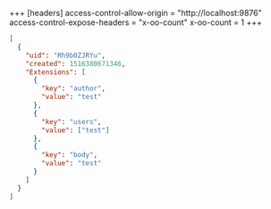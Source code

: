 +++
[headers]
access-control-allow-origin = "http://localhost:9876"
access-control-expose-headers = "x-oo-count"
x-oo-count = 1
+++

```json
[
  {
    "uid": "Rh9b0ZJRYu",
    "created": 1516380671346,
    "Extensions": [
      {
        "key": "author",
        "value": "test"
      },
      {
        "key": "users",
        "value": ["test"]
      },
      {
        "key": "body",
        "value": "test"
      }
    ]
  }
]
```
